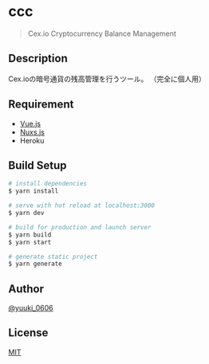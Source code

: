 # ccc

> Cex.io Cryptocurrency Balance Management

## Description

Cex.ioの暗号通貨の残高管理を行うツール。
（完全に個人用）

## Requirement

- [Vue.js](https://github.com/vuejs/vue)
- [Nuxs.js](https://github.com/nuxt/nuxtjs.org)
- Heroku

## Build Setup

``` bash
# install dependencies
$ yarn install

# serve with hot reload at localhost:3000
$ yarn dev

# build for production and launch server
$ yarn build
$ yarn start

# generate static project
$ yarn generate
```

## Author

[@yuuki_0606](https://twitter.com/yuuki_0606)

## License

[MIT](http://b4b4r07.mit-license.org)

